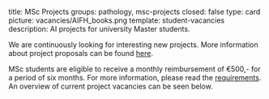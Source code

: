 title: MSc Projects 
groups: pathology, msc-projects
closed: false
type: card
picture: vacancies/AIFH_books.png
template: student-vacancies
description: AI projects for university Master students.

We are continuously looking for interesting new projects. More information about project proposals can be found [here](https://www.ai-for-health.nl/proposals/).

MSc students are eligible to receive a monthly reimbursement of &euro;500,- for a period of six months. For more information, please read the [requirements](https://www.ai-for-health.nl/requirements/). An overview of current project vacancies can be seen below. 
